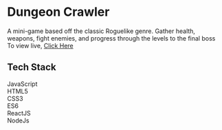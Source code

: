 # Dungeon Crawler
A mini-game based off the classic Roguelike genre. Gather health, weapons, fight enemies, and progress through the levels to the final boss
To view live, <a href="https://dashboard.heroku.com/apps/young-citadel-32925">Click Here</a>

<h2>Tech Stack</h2>
JavaScript
<br>
HTML5
<br>
CSS3
<br>
ES6
<br>
ReactJS
<br>
NodeJs
